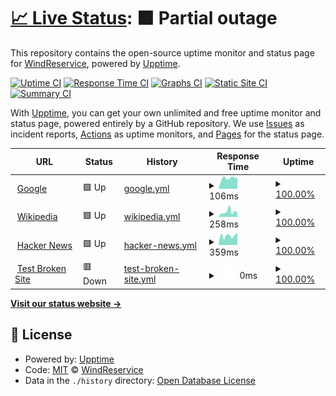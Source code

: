 # [📈 Live Status](https://demo.upptime.js.org): <!--live status--> **🟧 Partial outage**

This repository contains the open-source uptime monitor and status page for [WindReservice](https://demo.upptime.js.org), powered by [Upptime](https://github.com/upptime/upptime).

[![Uptime CI](https://github.com/WindReservice/status-dev/workflows/Uptime%20CI/badge.svg)](https://github.com/WindReservice/status-dev/actions?query=workflow%3A%22Uptime+CI%22)
[![Response Time CI](https://github.com/WindReservice/status-dev/workflows/Response%20Time%20CI/badge.svg)](https://github.com/WindReservice/status-dev/actions?query=workflow%3A%22Response+Time+CI%22)
[![Graphs CI](https://github.com/WindReservice/status-dev/workflows/Graphs%20CI/badge.svg)](https://github.com/WindReservice/status-dev/actions?query=workflow%3A%22Graphs+CI%22)
[![Static Site CI](https://github.com/WindReservice/status-dev/workflows/Static%20Site%20CI/badge.svg)](https://github.com/WindReservice/status-dev/actions?query=workflow%3A%22Static+Site+CI%22)
[![Summary CI](https://github.com/WindReservice/status-dev/workflows/Summary%20CI/badge.svg)](https://github.com/WindReservice/status-dev/actions?query=workflow%3A%22Summary+CI%22)

With [Upptime](https://upptime.js.org), you can get your own unlimited and free uptime monitor and status page, powered entirely by a GitHub repository. We use [Issues](https://github.com/WindReservice/status-dev/issues) as incident reports, [Actions](https://github.com/WindReservice/status-dev/actions) as uptime monitors, and [Pages](https://demo.upptime.js.org) for the status page.

<!--start: status pages-->
<!-- This summary is generated by Upptime (https://github.com/upptime/upptime) -->
<!-- Do not edit this manually, your changes will be overwritten -->
<!-- prettier-ignore -->
| URL | Status | History | Response Time | Uptime |
| --- | ------ | ------- | ------------- | ------ |
| <img alt="" src="https://favicons.githubusercontent.com/www.google.com" height="13"> [Google](https://www.google.com) | 🟩 Up | [google.yml](https://github.com/WindReserve/status-dev/commits/HEAD/history/google.yml) | <details><summary><img alt="Response time graph" src="./graphs/google/response-time-week.png" height="20"> 106ms</summary><br><a href="https://WindReservice.github.io/status-dev/history/google"><img alt="Response time 85" src="https://img.shields.io/endpoint?url=https%3A%2F%2Fraw.githubusercontent.com%2FWindReserve%2Fstatus-dev%2FHEAD%2Fapi%2Fgoogle%2Fresponse-time.json"></a><br><a href="https://WindReservice.github.io/status-dev/history/google"><img alt="24-hour response time 167" src="https://img.shields.io/endpoint?url=https%3A%2F%2Fraw.githubusercontent.com%2FWindReserve%2Fstatus-dev%2FHEAD%2Fapi%2Fgoogle%2Fresponse-time-day.json"></a><br><a href="https://WindReservice.github.io/status-dev/history/google"><img alt="7-day response time 106" src="https://img.shields.io/endpoint?url=https%3A%2F%2Fraw.githubusercontent.com%2FWindReserve%2Fstatus-dev%2FHEAD%2Fapi%2Fgoogle%2Fresponse-time-week.json"></a><br><a href="https://WindReservice.github.io/status-dev/history/google"><img alt="30-day response time 85" src="https://img.shields.io/endpoint?url=https%3A%2F%2Fraw.githubusercontent.com%2FWindReserve%2Fstatus-dev%2FHEAD%2Fapi%2Fgoogle%2Fresponse-time-month.json"></a><br><a href="https://WindReservice.github.io/status-dev/history/google"><img alt="1-year response time 85" src="https://img.shields.io/endpoint?url=https%3A%2F%2Fraw.githubusercontent.com%2FWindReserve%2Fstatus-dev%2FHEAD%2Fapi%2Fgoogle%2Fresponse-time-year.json"></a></details> | <details><summary><a href="https://WindReservice.github.io/status-dev/history/google">100.00%</a></summary><a href="https://WindReservice.github.io/status-dev/history/google"><img alt="All-time uptime 100.00%" src="https://img.shields.io/endpoint?url=https%3A%2F%2Fraw.githubusercontent.com%2FWindReserve%2Fstatus-dev%2FHEAD%2Fapi%2Fgoogle%2Fuptime.json"></a><br><a href="https://WindReservice.github.io/status-dev/history/google"><img alt="24-hour uptime 100.00%" src="https://img.shields.io/endpoint?url=https%3A%2F%2Fraw.githubusercontent.com%2FWindReserve%2Fstatus-dev%2FHEAD%2Fapi%2Fgoogle%2Fuptime-day.json"></a><br><a href="https://WindReservice.github.io/status-dev/history/google"><img alt="7-day uptime 100.00%" src="https://img.shields.io/endpoint?url=https%3A%2F%2Fraw.githubusercontent.com%2FWindReserve%2Fstatus-dev%2FHEAD%2Fapi%2Fgoogle%2Fuptime-week.json"></a><br><a href="https://WindReservice.github.io/status-dev/history/google"><img alt="30-day uptime 100.00%" src="https://img.shields.io/endpoint?url=https%3A%2F%2Fraw.githubusercontent.com%2FWindReserve%2Fstatus-dev%2FHEAD%2Fapi%2Fgoogle%2Fuptime-month.json"></a><br><a href="https://WindReservice.github.io/status-dev/history/google"><img alt="1-year uptime 100.00%" src="https://img.shields.io/endpoint?url=https%3A%2F%2Fraw.githubusercontent.com%2FWindReserve%2Fstatus-dev%2FHEAD%2Fapi%2Fgoogle%2Fuptime-year.json"></a></details>
| <img alt="" src="https://favicons.githubusercontent.com/en.wikipedia.org" height="13"> [Wikipedia](https://en.wikipedia.org) | 🟩 Up | [wikipedia.yml](https://github.com/WindReserve/status-dev/commits/HEAD/history/wikipedia.yml) | <details><summary><img alt="Response time graph" src="./graphs/wikipedia/response-time-week.png" height="20"> 258ms</summary><br><a href="https://WindReservice.github.io/status-dev/history/wikipedia"><img alt="Response time 309" src="https://img.shields.io/endpoint?url=https%3A%2F%2Fraw.githubusercontent.com%2FWindReserve%2Fstatus-dev%2FHEAD%2Fapi%2Fwikipedia%2Fresponse-time.json"></a><br><a href="https://WindReservice.github.io/status-dev/history/wikipedia"><img alt="24-hour response time 227" src="https://img.shields.io/endpoint?url=https%3A%2F%2Fraw.githubusercontent.com%2FWindReserve%2Fstatus-dev%2FHEAD%2Fapi%2Fwikipedia%2Fresponse-time-day.json"></a><br><a href="https://WindReservice.github.io/status-dev/history/wikipedia"><img alt="7-day response time 258" src="https://img.shields.io/endpoint?url=https%3A%2F%2Fraw.githubusercontent.com%2FWindReserve%2Fstatus-dev%2FHEAD%2Fapi%2Fwikipedia%2Fresponse-time-week.json"></a><br><a href="https://WindReservice.github.io/status-dev/history/wikipedia"><img alt="30-day response time 309" src="https://img.shields.io/endpoint?url=https%3A%2F%2Fraw.githubusercontent.com%2FWindReserve%2Fstatus-dev%2FHEAD%2Fapi%2Fwikipedia%2Fresponse-time-month.json"></a><br><a href="https://WindReservice.github.io/status-dev/history/wikipedia"><img alt="1-year response time 309" src="https://img.shields.io/endpoint?url=https%3A%2F%2Fraw.githubusercontent.com%2FWindReserve%2Fstatus-dev%2FHEAD%2Fapi%2Fwikipedia%2Fresponse-time-year.json"></a></details> | <details><summary><a href="https://WindReservice.github.io/status-dev/history/wikipedia">100.00%</a></summary><a href="https://WindReservice.github.io/status-dev/history/wikipedia"><img alt="All-time uptime 100.00%" src="https://img.shields.io/endpoint?url=https%3A%2F%2Fraw.githubusercontent.com%2FWindReserve%2Fstatus-dev%2FHEAD%2Fapi%2Fwikipedia%2Fuptime.json"></a><br><a href="https://WindReservice.github.io/status-dev/history/wikipedia"><img alt="24-hour uptime 100.00%" src="https://img.shields.io/endpoint?url=https%3A%2F%2Fraw.githubusercontent.com%2FWindReserve%2Fstatus-dev%2FHEAD%2Fapi%2Fwikipedia%2Fuptime-day.json"></a><br><a href="https://WindReservice.github.io/status-dev/history/wikipedia"><img alt="7-day uptime 100.00%" src="https://img.shields.io/endpoint?url=https%3A%2F%2Fraw.githubusercontent.com%2FWindReserve%2Fstatus-dev%2FHEAD%2Fapi%2Fwikipedia%2Fuptime-week.json"></a><br><a href="https://WindReservice.github.io/status-dev/history/wikipedia"><img alt="30-day uptime 100.00%" src="https://img.shields.io/endpoint?url=https%3A%2F%2Fraw.githubusercontent.com%2FWindReserve%2Fstatus-dev%2FHEAD%2Fapi%2Fwikipedia%2Fuptime-month.json"></a><br><a href="https://WindReservice.github.io/status-dev/history/wikipedia"><img alt="1-year uptime 100.00%" src="https://img.shields.io/endpoint?url=https%3A%2F%2Fraw.githubusercontent.com%2FWindReserve%2Fstatus-dev%2FHEAD%2Fapi%2Fwikipedia%2Fuptime-year.json"></a></details>
| <img alt="" src="https://favicons.githubusercontent.com/news.ycombinator.com" height="13"> [Hacker News](https://news.ycombinator.com) | 🟩 Up | [hacker-news.yml](https://github.com/WindReserve/status-dev/commits/HEAD/history/hacker-news.yml) | <details><summary><img alt="Response time graph" src="./graphs/hacker-news/response-time-week.png" height="20"> 359ms</summary><br><a href="https://WindReservice.github.io/status-dev/history/hacker-news"><img alt="Response time 371" src="https://img.shields.io/endpoint?url=https%3A%2F%2Fraw.githubusercontent.com%2FWindReserve%2Fstatus-dev%2FHEAD%2Fapi%2Fhacker-news%2Fresponse-time.json"></a><br><a href="https://WindReservice.github.io/status-dev/history/hacker-news"><img alt="24-hour response time 433" src="https://img.shields.io/endpoint?url=https%3A%2F%2Fraw.githubusercontent.com%2FWindReserve%2Fstatus-dev%2FHEAD%2Fapi%2Fhacker-news%2Fresponse-time-day.json"></a><br><a href="https://WindReservice.github.io/status-dev/history/hacker-news"><img alt="7-day response time 359" src="https://img.shields.io/endpoint?url=https%3A%2F%2Fraw.githubusercontent.com%2FWindReserve%2Fstatus-dev%2FHEAD%2Fapi%2Fhacker-news%2Fresponse-time-week.json"></a><br><a href="https://WindReservice.github.io/status-dev/history/hacker-news"><img alt="30-day response time 371" src="https://img.shields.io/endpoint?url=https%3A%2F%2Fraw.githubusercontent.com%2FWindReserve%2Fstatus-dev%2FHEAD%2Fapi%2Fhacker-news%2Fresponse-time-month.json"></a><br><a href="https://WindReservice.github.io/status-dev/history/hacker-news"><img alt="1-year response time 371" src="https://img.shields.io/endpoint?url=https%3A%2F%2Fraw.githubusercontent.com%2FWindReserve%2Fstatus-dev%2FHEAD%2Fapi%2Fhacker-news%2Fresponse-time-year.json"></a></details> | <details><summary><a href="https://WindReservice.github.io/status-dev/history/hacker-news">100.00%</a></summary><a href="https://WindReservice.github.io/status-dev/history/hacker-news"><img alt="All-time uptime 100.00%" src="https://img.shields.io/endpoint?url=https%3A%2F%2Fraw.githubusercontent.com%2FWindReserve%2Fstatus-dev%2FHEAD%2Fapi%2Fhacker-news%2Fuptime.json"></a><br><a href="https://WindReservice.github.io/status-dev/history/hacker-news"><img alt="24-hour uptime 100.00%" src="https://img.shields.io/endpoint?url=https%3A%2F%2Fraw.githubusercontent.com%2FWindReserve%2Fstatus-dev%2FHEAD%2Fapi%2Fhacker-news%2Fuptime-day.json"></a><br><a href="https://WindReservice.github.io/status-dev/history/hacker-news"><img alt="7-day uptime 100.00%" src="https://img.shields.io/endpoint?url=https%3A%2F%2Fraw.githubusercontent.com%2FWindReserve%2Fstatus-dev%2FHEAD%2Fapi%2Fhacker-news%2Fuptime-week.json"></a><br><a href="https://WindReservice.github.io/status-dev/history/hacker-news"><img alt="30-day uptime 100.00%" src="https://img.shields.io/endpoint?url=https%3A%2F%2Fraw.githubusercontent.com%2FWindReserve%2Fstatus-dev%2FHEAD%2Fapi%2Fhacker-news%2Fuptime-month.json"></a><br><a href="https://WindReservice.github.io/status-dev/history/hacker-news"><img alt="1-year uptime 100.00%" src="https://img.shields.io/endpoint?url=https%3A%2F%2Fraw.githubusercontent.com%2FWindReserve%2Fstatus-dev%2FHEAD%2Fapi%2Fhacker-news%2Fuptime-year.json"></a></details>
| <img alt="" src="https://favicons.githubusercontent.com/thissitedoesnotexist.koj.co" height="13"> [Test Broken Site](https://thissitedoesnotexist.koj.co) | 🟥 Down | [test-broken-site.yml](https://github.com/WindReserve/status-dev/commits/HEAD/history/test-broken-site.yml) | <details><summary><img alt="Response time graph" src="./graphs/test-broken-site/response-time-week.png" height="20"> 0ms</summary><br><a href="https://WindReservice.github.io/status-dev/history/test-broken-site"><img alt="Response time 0" src="https://img.shields.io/endpoint?url=https%3A%2F%2Fraw.githubusercontent.com%2FWindReserve%2Fstatus-dev%2FHEAD%2Fapi%2Ftest-broken-site%2Fresponse-time.json"></a><br><a href="https://WindReservice.github.io/status-dev/history/test-broken-site"><img alt="24-hour response time 0" src="https://img.shields.io/endpoint?url=https%3A%2F%2Fraw.githubusercontent.com%2FWindReserve%2Fstatus-dev%2FHEAD%2Fapi%2Ftest-broken-site%2Fresponse-time-day.json"></a><br><a href="https://WindReservice.github.io/status-dev/history/test-broken-site"><img alt="7-day response time 0" src="https://img.shields.io/endpoint?url=https%3A%2F%2Fraw.githubusercontent.com%2FWindReserve%2Fstatus-dev%2FHEAD%2Fapi%2Ftest-broken-site%2Fresponse-time-week.json"></a><br><a href="https://WindReservice.github.io/status-dev/history/test-broken-site"><img alt="30-day response time 0" src="https://img.shields.io/endpoint?url=https%3A%2F%2Fraw.githubusercontent.com%2FWindReserve%2Fstatus-dev%2FHEAD%2Fapi%2Ftest-broken-site%2Fresponse-time-month.json"></a><br><a href="https://WindReservice.github.io/status-dev/history/test-broken-site"><img alt="1-year response time 0" src="https://img.shields.io/endpoint?url=https%3A%2F%2Fraw.githubusercontent.com%2FWindReserve%2Fstatus-dev%2FHEAD%2Fapi%2Ftest-broken-site%2Fresponse-time-year.json"></a></details> | <details><summary><a href="https://WindReservice.github.io/status-dev/history/test-broken-site">100.00%</a></summary><a href="https://WindReservice.github.io/status-dev/history/test-broken-site"><img alt="All-time uptime 100.00%" src="https://img.shields.io/endpoint?url=https%3A%2F%2Fraw.githubusercontent.com%2FWindReserve%2Fstatus-dev%2FHEAD%2Fapi%2Ftest-broken-site%2Fuptime.json"></a><br><a href="https://WindReservice.github.io/status-dev/history/test-broken-site"><img alt="24-hour uptime 100.00%" src="https://img.shields.io/endpoint?url=https%3A%2F%2Fraw.githubusercontent.com%2FWindReserve%2Fstatus-dev%2FHEAD%2Fapi%2Ftest-broken-site%2Fuptime-day.json"></a><br><a href="https://WindReservice.github.io/status-dev/history/test-broken-site"><img alt="7-day uptime 100.00%" src="https://img.shields.io/endpoint?url=https%3A%2F%2Fraw.githubusercontent.com%2FWindReserve%2Fstatus-dev%2FHEAD%2Fapi%2Ftest-broken-site%2Fuptime-week.json"></a><br><a href="https://WindReservice.github.io/status-dev/history/test-broken-site"><img alt="30-day uptime 100.00%" src="https://img.shields.io/endpoint?url=https%3A%2F%2Fraw.githubusercontent.com%2FWindReserve%2Fstatus-dev%2FHEAD%2Fapi%2Ftest-broken-site%2Fuptime-month.json"></a><br><a href="https://WindReservice.github.io/status-dev/history/test-broken-site"><img alt="1-year uptime 100.00%" src="https://img.shields.io/endpoint?url=https%3A%2F%2Fraw.githubusercontent.com%2FWindReserve%2Fstatus-dev%2FHEAD%2Fapi%2Ftest-broken-site%2Fuptime-year.json"></a></details>

<!--end: status pages-->

[**Visit our status website →**](https://demo.upptime.js.org)

## 📄 License

- Powered by: [Upptime](https://github.com/upptime/upptime)
- Code: [MIT](./LICENSE) © [WindReservice](https://demo.upptime.js.org)
- Data in the `./history` directory: [Open Database License](https://opendatacommons.org/licenses/odbl/1-0/)
